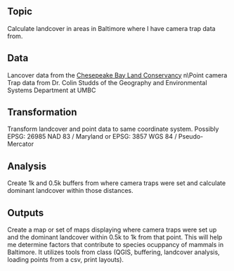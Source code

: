 ## Topic
Calculate landcover in areas in Baltimore where I have camera trap data from.

## Data
Lancover data from the [Chesepeake Bay Land Conservancy](https://www.chesapeakeconservancy.org/conservation-innovation-center/high-resolution-data/)
n\Point camera Trap data from Dr. Colin Studds of the Geography and Environmental Systems Department at UMBC

## Transformation
Transform landcover and point data to same coordinate system. Possibly EPSG: 26985 NAD 83 / Maryland or EPSG: 3857 WGS 84 / Pseudo-Mercator

## Analysis
Create 1k and 0.5k buffers from where camera traps were set and calculate dominant landcover within those distances.

## Outputs
Create a map or set of maps displaying where camera traps were set up and the dominant landcover within 0.5k to 1k from that point.
This will help me determine factors that contribute to species ocuppancy of mammals in Baltimore.
It utilizes tools from class (QGIS, buffering, landcover analysis, loading points from a csv, print layouts).

